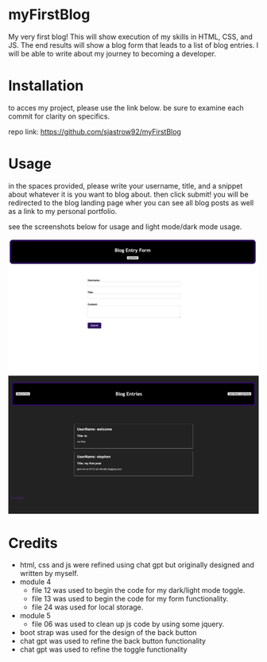 # myFirstBlog

My very first blog! This will show execution of my skills in HTML, CSS, and JS. The end results will show a blog form that leads to a list of blog entries. I will be able to write about my journey to becoming a developer.

# Installation

to acces my project, please use the link below.
be sure to examine each commit for clarity on specifics.

repo link: https://github.com/sjastrow92/myFirstBlog

# Usage

in the spaces provided, please write your username, title, and a snippet about whatever it is you want to blog about. then click submit! you will be redirected to the blog landing page wher you can see all blog posts as well as a link to my personal portfolio.

see the screenshots below for usage and light mode/dark mode usage.

![screenshot of top half of deployed page](./assets/images/form%20page.png)
![screnshot of bottom half of deployed page](./assets/blog%20page%20dark%20mode.png)

# Credits

- html, css and js were refined using chat gpt but originally designed and written by myself.
- module 4
  - file 12 was used to begin the code for my dark/light mode toggle.
  - file 13 was used to begin the code for my form functionality.
  - file 24 was used for local storage.
- module 5
  - file 06 was used to clean up js code by using some jquery.
- boot strap was used for the design of the back button
- chat gpt was used to refine the back button functionality
- chat gpt was used to refine the toggle functionality
